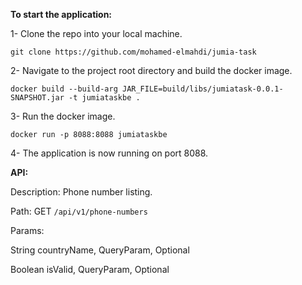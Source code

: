 **To start the application:**

1- Clone the repo into your local machine.

`git clone https://github.com/mohamed-elmahdi/jumia-task`

2- Navigate to the  project root directory and build the docker image.

`docker build --build-arg JAR_FILE=build/libs/jumiatask-0.0.1-SNAPSHOT.jar -t jumiataskbe .`
 
3- Run the docker image.

`docker run -p 8088:8088 jumiataskbe`

4- The application is now running on port 8088.

**API:**
 
Description: Phone number listing.

Path: GET `/api/v1/phone-numbers`

Params:

String countryName, QueryParam, Optional

Boolean isValid, QueryParam, Optional
